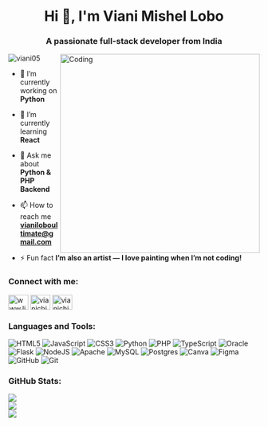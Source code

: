 <h1 align="center">Hi 👋, I'm Viani Mishel Lobo</h1>
<h3 align="center">A passionate full-stack developer from India</h3>
<img align="right" alt="Coding" width="400" src="https://www.jeylooj.com/Images/jeyran.gif">
<p align="left"> <img src="https://komarev.com/ghpvc/?username=viani05&label=Profile%20views&color=0e75b6&style=flat" alt="viani05" /> </p>

- 🔭 I’m currently working on **Python**

- 🌱 I’m currently learning **React**

- 💬 Ask me about **Python & PHP Backend**

- 📫 How to reach me **vianiloboultimate@gmail.com**

- ⚡ Fun fact **I’m also an artist — I love painting when I’m not coding!**

<h3 align="left">Connect with me:</h3>
<p align="left">
<a href="https://linkedin.com/in/www.linkedin.com/in/viani-lobo" target="blank"><img align="center" src="https://raw.githubusercontent.com/rahuldkjain/github-profile-readme-generator/master/src/images/icons/Social/linked-in-alt.svg" alt="www.linkedin.com/in/viani-lobo" height="30" width="40" /></a>
<a href="https://instagram.com/vianichica" target="blank"><img align="center" src="https://raw.githubusercontent.com/rahuldkjain/github-profile-readme-generator/master/src/images/icons/Social/instagram.svg" alt="vianichica" height="30" width="40" /></a>
<a href="https://pinterest.com/https://www.pinterest.com/vianilobo/" target="blank"><img align="center" src="https://raw.githubusercontent.com/rahuldkjain/github-profile-readme-generator/master/src/images/icons/Social/pinterest.svg" alt="vianichica" height="30" width="40" /></a>





<h3 align="left">Languages and Tools:</h3>

![HTML5](https://img.shields.io/badge/html5-%23E34F26.svg?style=for-the-badge&logo=html5&logoColor=white) ![JavaScript](https://img.shields.io/badge/javascript-%23323330.svg?style=for-the-badge&logo=javascript&logoColor=%23F7DF1E) ![CSS3](https://img.shields.io/badge/css3-%231572B6.svg?style=for-the-badge&logo=css3&logoColor=white) ![Python](https://img.shields.io/badge/python-3670A0?style=for-the-badge&logo=python&logoColor=ffdd54) ![PHP](https://img.shields.io/badge/php-%23777BB4.svg?style=for-the-badge&logo=php&logoColor=white) ![TypeScript](https://img.shields.io/badge/typescript-%23007ACC.svg?style=for-the-badge&logo=typescript&logoColor=white) ![Oracle](https://img.shields.io/badge/Oracle-F80000?style=for-the-badge&logo=oracle&logoColor=white) ![Flask](https://img.shields.io/badge/flask-%23000.svg?style=for-the-badge&logo=flask&logoColor=white) ![NodeJS](https://img.shields.io/badge/node.js-6DA55F?style=for-the-badge&logo=node.js&logoColor=white) ![Apache](https://img.shields.io/badge/apache-%23D42029.svg?style=for-the-badge&logo=apache&logoColor=white) ![MySQL](https://img.shields.io/badge/mysql-4479A1.svg?style=for-the-badge&logo=mysql&logoColor=white) ![Postgres](https://img.shields.io/badge/postgres-%23316192.svg?style=for-the-badge&logo=postgresql&logoColor=white) ![Canva](https://img.shields.io/badge/Canva-%2300C4CC.svg?style=for-the-badge&logo=Canva&logoColor=white) ![Figma](https://img.shields.io/badge/figma-%23F24E1E.svg?style=for-the-badge&logo=figma&logoColor=white) ![GitHub](https://img.shields.io/badge/github-%23121011.svg?style=for-the-badge&logo=github&logoColor=white) ![Git](https://img.shields.io/badge/git-%23F05033.svg?style=for-the-badge&logo=git&logoColor=white)

<h3 align="left">GitHub Stats:</h3>

![](https://github-readme-stats.vercel.app/api?username=Viani05&theme=radical&hide_border=false&include_all_commits=true&count_private=false)<br/>
![](https://nirzak-streak-stats.vercel.app/?user=Viani05&theme=radical&hide_border=false)<br/>
![](https://github-readme-stats.vercel.app/api/top-langs/?username=Viani05&theme=radical&hide_border=false&include_all_commits=true&count_private=false&layout=compact)
